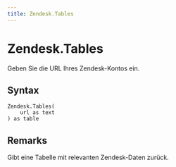 ```yaml
---
title: Zendesk.Tables
---
```


# Zendesk.Tables


Geben Sie die URL Ihres Zendesk-Kontos ein.


## Syntax

```powerquery
Zendesk.Tables(
    url as text
) as table
```


## Remarks

Gibt eine Tabelle mit relevanten Zendesk-Daten zurück.


